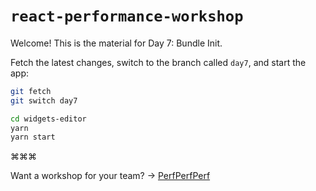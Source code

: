 # `react-performance-workshop` <img src="https://user-images.githubusercontent.com/2953267/212215914-68e776eb-ed5f-439a-85dd-d31759a03196.svg" width="6">

Welcome! This is the material for Day 7: Bundle Init.

Fetch the latest changes, switch to the branch called `day7`, and start the app:

```sh
git fetch
git switch day7
```

```sh
cd widgets-editor
yarn
yarn start
```

⌘⌘⌘

Want a workshop for your team? → [PerfPerfPerf](https://3perf.com/workshops/)
